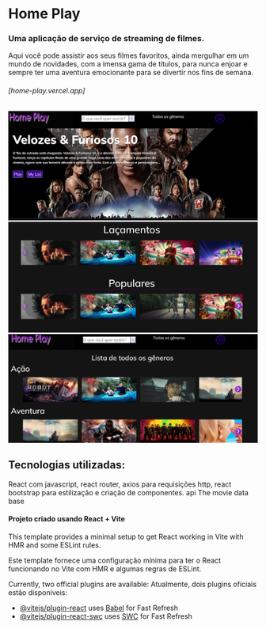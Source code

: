 # Home Play
### Uma aplicação de serviço de streaming de filmes. 
Aqui você pode assistir aos seus filmes favoritos, ainda mergulhar em um mundo de novidades, com a imensa gama de títulos, para nunca enjoar e sempre ter uma aventura emocionante para se divertir nos fins de semana.

###### [home-play.vercel.app]

<img src="public/home.png" alt="pagina inicial do home play" />
<img src="public/destaques.png" alt="carrossel de destaques do home play" />
<img src="public/todos-generos.png" alt="todos os generos em home play" />

## Tecnologias utilizadas:
React com javascript,
react router,
axios para requisições http,
react bootstrap para estilização e criação de componentes.
api The movie data base

#### Projeto criado usando React + Vite

This template provides a minimal setup to get React working in Vite with HMR and some ESLint rules.

Este template fornece uma configuração mínima para ter o React funcionando no Vite com HMR e algumas regras de ESLint.

Currently, two official plugins are available:
Atualmente, dois plugins oficiais estão disponíveis:

- [@vitejs/plugin-react](https://github.com/vitejs/vite-plugin-react/blob/main/packages/plugin-react/README.md) uses [Babel](https://babeljs.io/) for Fast Refresh
- [@vitejs/plugin-react-swc](https://github.com/vitejs/vite-plugin-react-swc) uses [SWC](https://swc.rs/) for Fast Refresh
